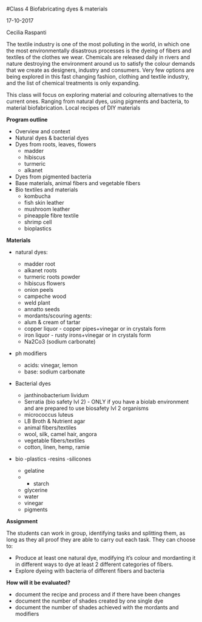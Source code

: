 #Class 4 Biofabricating dyes & materials

17-10-2017

Cecilia Raspanti

The textile industry is one of the most polluting in the world, in which one the most environmentally disastrous processes is the dyeing of fibers and textiles of the clothes we wear. Chemicals are released daily in rivers and nature destroying the environment around us to satisfy the colour demands that we create as designers, industry and consumers. Very few options are being explored in this fast changing fashion, clothing and textile industry, and the list of chemical treatments is only expanding.

This class will focus on exploring material and colouring alternatives to the current ones. Ranging from natural dyes, using pigments and bacteria, to material biofabrication. Local recipes of DIY materials

**Program outline** 

- Overview and context
- Natural dyes & bacterial dyes
- Dyes from roots, leaves, flowers
  - madder
  - hibiscus
  - turmeric
  - alkanet
- Dyes from pigmented bacteria
- Base materials, animal fibers and vegetable fibers
- Bio textiles and materials
  - kombucha
  - fish skin leather
  - mushroom leather
  - pineapple fibre textile
  - shrimp cell 
  - bioplastics

**Materials**

- natural dyes:
  - madder root
  - alkanet roots
  - turmeric roots powder
  - hibiscus flowers
  - onion peels
  - campeche wood
  - weld plant
  - annatto seeds
  - mordants/scouring agents:
  - alum & cream of tartar
  - copper liquor - copper pipes+vinegar or in crystals form
  - iron liquor - rusty irons+vinegar or in crystals form
  - Na2Co3 (sodium carbonate)
- ph modifiers
  - acids: vinegar, lemon
  - base: sodium carbonate
- Bacterial dyes
  - janthinobacterium lividum
  - Serratia (bio safety lvl 2) - ONLY if you have a biolab environment and are prepared to use biosafety lvl 2 organisms
  - micrococcus luteus
  - LB Broth & Nutrient agar
  - animal fibers/textiles 
  - wool, silk, camel hair, angora 
  - vegetable fibers/textiles
  - cotton, linen, hemp, ramie

- bio -plastics -resins -silicones
  - gelatine
  -   - starch
  - glycerine
  - water
  - vinegar
  - pigments



**Assignment**

The students can work in group, identifying tasks and splitting them, as long as they all proof they are able to carry out each task.
They can choose to:
  - Produce at least one natural dye, modifying it’s colour and mordanting it in different ways to dye at least 2 different categories of fibers.
  - Explore dyeing with bacteria of different fibers and bacteria

**How will it be evaluated?**

- document the recipe and process and if there have been changes
- document the number of shades created by one single dye 
- document the number of shades achieved with the mordants and modifiers

